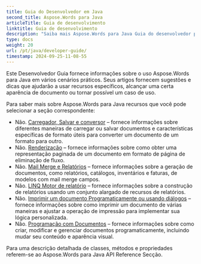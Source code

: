 ```yaml
---
title: Guia do Desenvolvedor em Java
second_title: Aspose.Words para Java
articleTitle: Guia de desenvolvimento
linktitle: Guia de desenvolvimento
description: "Saiba mais Aspose.Words para Java Guia do desenvolvedor para obter mais casos de uso, dicas e detalhes técnicos."
type: docs
weight: 20
url: /pt/java/developer-guide/
timestamp: 2024-09-25-11-08-55
---
```


Este Desenvolvedor Guia fornece informações sobre o uso Aspose.Words para Java em vários cenários práticos. Seus artigos fornecem sugestões e dicas que ajudarão a usar recursos específicos, alcançar uma certa aparência de documento ou tornar possível um caso de uso.

Para saber mais sobre Aspose.Words para Java recursos que você pode selecionar a seção correspondente:

- Não. [Carregador, Salvar e conversor](/words/pt/java/loading-saving-and-converting/) – fornece informações sobre diferentes maneiras de carregar ou salvar documentos e características específicas de formato úteis para converter um documento de um formato para outro.
- Não. [Renderização](/words/pt/java/rendering/) – fornece informações sobre como obter uma representação paginada de um documento em formato de página de eliminação de fluxo.
- Não. [Mail Merge e Relatórios](/words/java/mail-merge-and-reporting/) – fornece informações sobre a geração de documentos, como relatórios, catálogos, inventários e faturas, de modelos com mail merge campos.
- Não. [LINQ Motor de relatório](/words/java/linq-reporting-engine/) – fornece informações sobre a construção de relatórios usando um conjunto alargado de recursos de relatórios.
- Não. [Imprimir um documento Programaticamente ou usando diálogos](/words/pt/java/print-a-document-programmatically-or-using-dialogs/) – fornece informações sobre como imprimir um documento de várias maneiras e ajustar a operação de impressão para implementar sua lógica personalizada.
- Não. [Programação com Documentos](/words/pt/java/programming-with-documents/) – fornece informações sobre como criar, modificar e gerenciar documentos programaticamente, incluindo mudar seu conteúdo e aparência visual.

Para uma descrição detalhada de classes, métodos e propriedades referem-se ao Aspose.Words para Java API Reference Secção.
